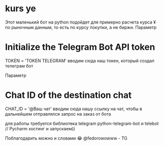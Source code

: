 # kurs ye
Этот маленький бот на python подойдет для примерно расчета курса ¥ по рыночным данным, то есть по курсу покупки, а не биржи. 
Параметр 
# Initialize the Telegram Bot API token
TOKEN = 'TOKEN TELEGRAM' вводим сюда наш токен, который создал телеграм бот 

Параметр
# Chat ID of the destination chat
CHAT_ID = '@Ваш чат' вводим сюда нашу ссылку на чат, чтобы в дальнейшем отправлялся запрос на заказ от бота

для работы требуется библиотека telegram python-telegram-bot и telebot // Pycharm хостинг и запускаем))

Поблагодарить можно и словами 😂
@fedorowowww - TG
